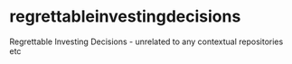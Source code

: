 # regrettableinvestingdecisions
Regrettable Investing Decisions - unrelated to any contextual repositories etc

